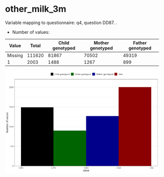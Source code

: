 # other_milk_3m
Variable mapping to questionnaire: q4, question DD87.
.
- Number of values:

| Value | Total | Child genotyped | Mother genotyped | Father genotyped |
| ----- | ----- | --------------- | ---------------- | ---------------- |
| Missing | 111620 | 81867 | 70502 | 49319 |
| 1 | 2003 | 1488 | 1267 |899 |



![](other_milk_3m_n.png)



